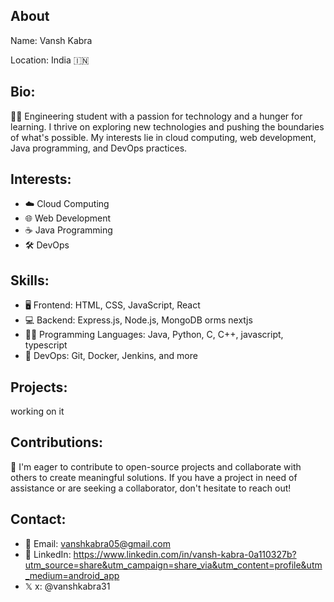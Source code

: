 ## About
Name: Vansh Kabra

Location: India 🇮🇳

## Bio:
👨‍💻 Engineering student with a passion for technology and a hunger for learning. I thrive on exploring new technologies and pushing the boundaries of what's possible. My interests lie in cloud computing, web development, Java programming, and DevOps practices.

## Interests:
- ☁️ Cloud Computing
- 🌐 Web Development
- ☕ Java Programming
- 🛠️ DevOps

## Skills:
- 🖥️ Frontend: HTML, CSS, JavaScript, React
- 💻 Backend: Express.js, Node.js, MongoDB orms nextjs 
- 👨‍💼 Programming Languages: Java, Python, C, C++, javascript, typescript
- 🔧 DevOps: Git, Docker, Jenkins, and more

## Projects:
working on it 

## Contributions:
🌟 I'm eager to contribute to open-source projects and collaborate with others to create meaningful solutions. If you have a project in need of assistance or are seeking a collaborator, don't hesitate to reach out!

## Contact:

- 📧 Email: vanshkabra05@gmail.com
- 🔗 LinkedIn: https://www.linkedin.com/in/vansh-kabra-0a110327b?utm_source=share&utm_campaign=share_via&utm_content=profile&utm_medium=android_app
- 𝕏 x: @vanshkabra31
